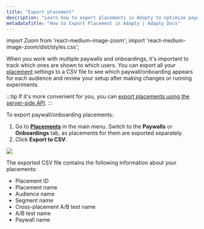 ```yaml
---
title: "Export placement"
description: "Learn how to export placements in Adapty to optimize paywall visibility and user engagement."
metadataTitle: "How to Export Placement in Adapty | Adapty Docs"
---
```


import Zoom from 'react-medium-image-zoom';
import 'react-medium-image-zoom/dist/styles.css';

When you work with multiple paywalls and onboardings, it's important to track which ones are shown to which users. You can export all your [placement](placements.md) settings to a CSV file to see which paywall/onboarding appears for each audience and review your setup after making changes or running experiments.

:::tip
If it's more convenient for you, you can [export placements using the server-side API](export-analytics-api-retrieve-placements).
:::

To export paywall/onboarding placements:

1. Go to **[Placements](https://app.adapty.io/placements)** in the main menu. Switch to the **Paywalls** or **Onboardings** tab, as placements for them are exported separately.
2. Click **Export to CSV**.

<Zoom>
  <img src={require('./img/export-placement.webp').default}
  style={{
    border: '1px solid #727272', /* border width and color */
    width: '700px', /* image width */
    display: 'block', /* for alignment */
    margin: '0 auto' /* center alignment */
  }}
/>
</Zoom>

The exported CSV file contains the following information about your placements:

- Placement ID
- Placement name
- Audience name
- Segment name
- Cross-placement A/B test name
- A/B test name
- Paywall name

